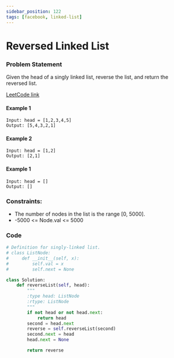 ```yaml
---
sidebar_position: 122
tags: [facebook, linked-list]
---
```


# Reversed Linked List

### Problem Statement

Given the head of a singly linked list, reverse the list, and return the reversed list.

[LeetCode link](https://leetcode.com/problems/reverse-linked-list/)

#### Example 1

```
Input: head = [1,2,3,4,5]
Output: [5,4,3,2,1]
```

#### Example 2

```
Input: head = [1,2]
Output: [2,1]
```

#### Example 1

```
Input: head = []
Output: []
```

### Constraints:

- The number of nodes in the list is the range [0, 5000].
- -5000 <= Node.val <= 5000

### Code

```python title="Python Code"
# Definition for singly-linked list.
# class ListNode:
#     def __init__(self, x):
#         self.val = x
#         self.next = None

class Solution:
    def reverseList(self, head):
        """
        :type head: ListNode
        :rtype: ListNode
        """
        if not head or not head.next:
            return head
        second = head.next
        reverse = self.reverseList(second)
        second.next = head
        head.next = None

        return reverse

```
